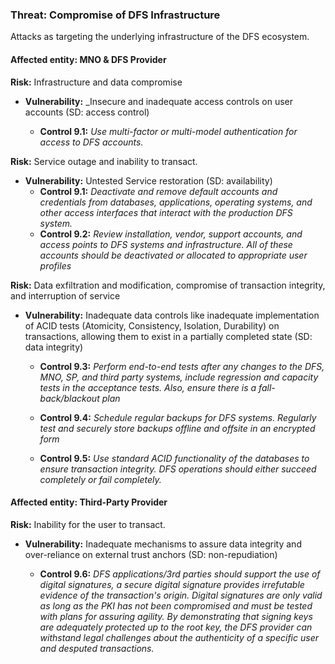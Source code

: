 
### Threat: Compromise of DFS Infrastructure
Attacks as targeting the underlying infrastructure of the DFS ecosystem. 

#### Affected entity: MNO & DFS Provider

**Risk:** Infrastructure and data compromise 

* **Vulnerability:** _Insecure and inadequate access controls on user accounts (SD: access control)

  * **Control 9.1:** _Use multi-factor or multi-model authentication for access to DFS accounts._

**Risk:** Service outage and inability to transact.

* **Vulnerability:** Untested Service restoration (SD: availability)
  * **Control 9.1:** _Deactivate and remove default accounts and credentials from databases, applications, operating systems, and other access interfaces that interact with the production DFS system._
  * **Control 9.2:** _Review installation, vendor, support accounts, and access points to DFS systems and infrastructure. All of these accounts should be deactivated or allocated to appropriate user profiles_

**Risk:** Data exfiltration and modification, compromise of transaction integrity, and interruption of service 

* **Vulnerability:**  Inadequate data controls like inadequate implementation of ACID tests (Atomicity, Consistency, Isolation, Durability)  on transactions, allowing them to exist in a partially completed state (SD: data integrity)

  * **Control 9.3:** _Perform end-to-end tests after any changes to the DFS, MNO, SP, and third party systems, include regression and capacity tests in the acceptance tests.  Also, ensure there is a fall-back/blackout plan_

  * **Control 9.4:** _Schedule regular backups for DFS systems. Regularly test and securely store backups offline and offsite in an encrypted form_
  * **Control 9.5:**  _Use standard ACID functionality of the databases to ensure transaction integrity. DFS operations should either succeed completely or fail completely._
  
#### Affected entity: Third-Party Provider

**Risk:** Inability for the user to transact.

* **Vulnerability:** Inadequate mechanisms to assure data integrity and over-reliance on external trust anchors (SD: non-repudiation)

  * **Control 9.6:** _DFS applications/3rd parties should support the use of digital signatures, a secure digital signature provides irrefutable evidence of the transaction's origin. Digital signatures are only valid as long as the PKI has not been compromised and must be tested with plans for assuring agility. By demonstrating that signing keys are adequately protected up to the root key, the DFS provider can withstand legal challenges about the authenticity of a specific user and desputed transactions._